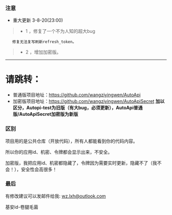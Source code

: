 ### 注意 ###
* 重大更新 3-8-20(23:00)
>- 1 ，修复了一个不为人知的超大bug

       修复无法复写刷新refresh_token。 
>- 2 ，增加加密版。
-------------------
# 请跳转：
* 普通版项目地址：https://github.com/wangziyingwen/AutoApi
* 加密版项目地址：https://github.com/wangziyingwen/AutoApiSecret
**加以区分，Autopi-test为旧版（有大bug，必须更新），AutoApi普通版/AutoApiSecret加密版为新版**

### 区别 ###
项目用的是公共仓库（开放代码），所有人都能看到你的代码内容。

所以你的应用id、机密、令牌都会显示出来，不安全。

加密版，我把应用id、机密都隐藏了，令牌因为需要实时更新，隐藏不了（我不会！），安全性会高很多！

### 最后 ###
有修改建议可以发邮件给我:
wz.lxh@outlook.com
  
基安id-卷腿毛菌

